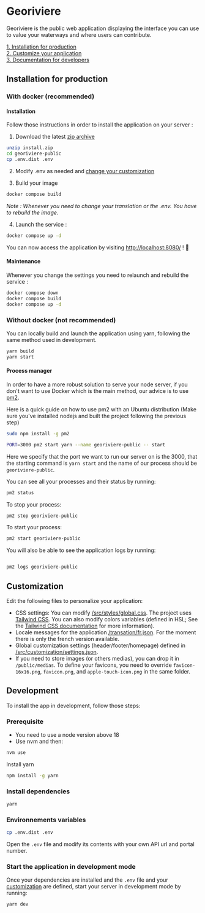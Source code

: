 # Georiviere

Georiviere is the public web application displaying the interface you can use to value your waterways and where users can contribute.

[1. Installation for production](#install)  
[2. Customize your application](#customization)  
[3. Documentation for developers](#development)

## Installation for production

### With docker (recommended)

<a name="install"/>

#### Installation

Follow those instructions in order to install the application on your server :


1. Download the latest [zip archive](https://github.com/Georiviere/Georiviere-public/releases/latest/download/install.zip)
```bash
unzip install.zip
cd georiviere-public
cp .env.dist .env
```
2. Modify .env as needed and [change your customization](#customization)

3. Build your image
```bash
docker compose build
```
*Note : Whenever you need to change your translation or the .env. You have to rebuild the image.*

4. Launch the service :
```bash
docker compose up -d
```

You can now access the application by visiting [http://localhost:8080/](http://localhost:8080/) ! 🎉

#### Maintenance

Whenever you change the settings you need to relaunch and rebuild the service :
```bash
docker compose down
docker compose build
docker compose up -d
```

### Without docker (not recommended)

You can locally build and launch the application using yarn, following the same method used in development.

```bash
yarn build
yarn start
```

#### Process manager

In order to have a more robust solution to serve your node server, if you don't want to use Docker which is the main method, our advice is to use [pm2](https://pm2.keymetrics.io/).

Here is a quick guide on how to use pm2 with an Ubuntu distribution (Make sure you've installed nodejs and built the project following the previous step)

```sh
sudo npm install -g pm2
```

```sh
PORT=3000 pm2 start yarn --name georiviere-public -- start
```

Here we specify that the port we want to run our server on is the 3000, that the starting command is `yarn start` and the name of our process should be `georiviere-public`.

You can see all your processes and their status by running:

```sh
pm2 status
```

To stop your process:

```sh
pm2 stop georiviere-public
```

To start your process:

```sh
pm2 start georiviere-public
```

You will also be able to see the application logs by running:

```sh

pm2 logs georiviere-public
```

<a name="customization"/>

## Customization

Edit the following files to personalize your application:
- CSS settings: You can modify [/src/styles/global.css](https://github.com/Georiviere/Georiviere-public/blob/main/src/styles/globals.css). The project uses [Tailwind CSS](https://tailwindcss.com/). 
 You can also modify colors variables (defined in HSL; See the [Tailwind CSS documentation](https://tailwindcss.com/docs/customizing-colors#using-css-variables) for more information). 
 - Locale messages for the application [/transation/fr.json](https://github.com/Georiviere/Georiviere-public/blob/main/translations/fr.json). For the moment there is only the french version available.
 - Global customization settings (header/footer/homepage) defined in [/src/customization/settings.json](https://github.com/Georiviere/Georiviere-public/blob/main/src/customization/settings.json).
 - If you need to store images (or others medias), you can drop it in `/public/medias`. To define your favicons, you need to override `favicon-16x16.png`, `favicon.png`, and `apple-touch-icon.png` in the same folder.

<a name="development"/>

## Development

To install the app in development, follow those steps:

### Prerequisite

- You need to use a node version above 18
- Use nvm and then:

```bash
nvm use
```

Install yarn

```bash
npm install -g yarn
```

### Install dependencies

```bash
yarn
```

### Environnements variables

```bash
cp .env.dist .env
```

Open the `.env` file and modify its contents with your own API url and portal number.

### Start the application in development mode

Once your dependencies are installed and the `.env` file and your [customization](#customization)   are defined, start your server in development mode by running:

```bash
yarn dev
```
